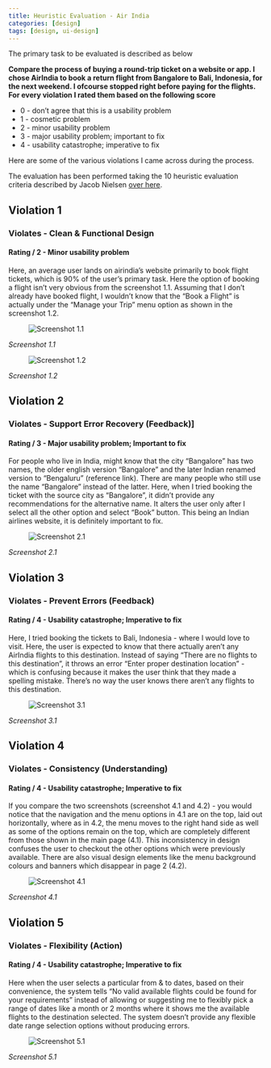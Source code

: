 ```yaml
---
title: Heuristic Evaluation - Air India
categories: [design]
tags: [design, ui-design]
---
```


The primary task to be evaluated is described as below

**Compare the process of buying a round-trip ticket on a website or app. I chose AirIndia to book a return flight from Bangalore to Bali, Indonesia, for the next weekend. I ofcourse stopped right before paying for the flights. For every violation I rated them based on the following score**

* 0 - don’t agree that this is a usability problem
* 1 - cosmetic problem
* 2 - minor usability problem
* 3 - major usability problem; important to fix
* 4 - usability catastrophe; imperative to fix

Here are some of the various violations I came across during the process.

The evaluation has been performed taking the 10 heuristic evaluation criteria described by Jacob Nielsen [over here](https://www.coursera.org/learn/human-computer-interaction/supplement/xDXpm/10-usability-heuristics).


## Violation 1
### Violates - Clean & Functional Design
#### Rating / 2 - Minor usability problem

Here, an average user lands on airindia’s website primarily to book flight tickets, which is 90% of the user’s primary task. Here the option of booking a flight isn’t very obvious from the screenshot 1.1. Assuming that I don’t already have booked flight, I wouldn’t know that the “Book a Flight” is actually under the “Manage your Trip” menu option as shown in the screenshot 1.2.

<figure class="row justify-content-center figure text-center">
  <img src="https://lh3.googleusercontent.com/Pe4UaRPsJszFcUJzDAmMg6diHtn9vTG49c1DOpW9DuWocU4YXBU2WNWZRvPNDXezcbDvVh1Xs-viJHrwB9VFqfUFRQqs0qByTLh06zuW-mEZBSzvGy_ezY0-AvidDfbTXTHvuapb" class="figure-img img-fluid rounded col-6" alt="Screenshot 1.1">
</figure>
<i class="text-italic text-center d-block">Screenshot 1.1</i>

<figure class="row justify-content-center figure text-center">
  <img src="https://lh6.googleusercontent.com/iA5mP0LHznlqSasHQW19HyVaT6a79mt5JNLZOn5EkzLwW6Ff6uxkzZTffl10Y99p7Aog8-Jp_UTlAYjEZh_h6Nyc1P01e3ufi4EGtWNOaH-zW26iKtrPDgzndVxh8799q-isNQTQ" class="figure-img img-fluid rounded col-6" alt="Screenshot 1.2">
</figure>
<i class="text-italic text-center d-block">Screenshot 1.2</i>


## Violation 2
### Violates - Support Error Recovery (Feedback)]
#### Rating / 3 - Major usability problem; Important to fix

For people who live in India, might know that the city “Bangalore” has two names, the older english version “Bangalore” and the later Indian renamed version to “Bengaluru” (reference link). There are many people who still use the name “Bangalore” instead of the latter. Here, when I tried booking the ticket with the source city as “Bangalore”, it didn’t provide any recommendations for the alternative name. It alters the user only after I select all the other option and select “Book” button. This being an Indian airlines website, it is definitely important to fix.

<figure class="row justify-content-center figure text-center">
  <img src="https://lh5.googleusercontent.com/aFPrjTgUiCt7r7Q1nMwzStfKCfMd5Wx5MO7G1v_d9kId_4ZNyTDtzsLnhcpkXELIrnV5NFmWRdVgTq-3awHgv6zjPRQvgZv-VILNuAzuUzY2TGSpYfZZuvqhdHpbBgQHv8aZbUA9" class="figure-img img-fluid rounded col-6" alt="Screenshot 2.1">
</figure>
<i class="text-italic text-center d-block">Screenshot 2.1</i>



## Violation 3
### Violates - Prevent Errors (Feedback)
#### Rating / 4 - Usability catastrophe; Imperative to fix

Here, I tried booking the tickets to Bali, Indonesia - where I would love to visit. Here, the user is expected to know that there actually aren’t any AirIndia flights to this destination. Instead of saying “There are no flights to this destination”, it throws an error “Enter proper destination location” - which is confusing because it makes the user think that they made a spelling mistake. There’s no way the user knows there aren’t any flights to this destination.

<figure class="row justify-content-center figure text-center">
  <img src="https://lh6.googleusercontent.com/qFBL0g_W7h29TwT_Q-_zOaBBrFyAmsDhT_jKbUBB-K5cbJ7AN94qXnfPSSip5oAVaoW5gyhMjPCnxbNGq0JSNoNLS-5R-28JRFADVMSy" class="figure-img img-fluid rounded col-6" alt="Screenshot 3.1">
</figure>
<i class="text-italic text-center d-block">Screenshot 3.1</i>



## Violation 4
### Violates - Consistency (Understanding)
#### Rating / 4 - Usability catastrophe; Imperative to fix

If you compare the two screenshots (screenshot 4.1 and 4.2) - you would notice that the navigation and the menu options in 4.1 are on the top, laid out horizontally, where as in 4.2, the menu moves to the right hand side as well as some of the options remain on the top, which are completely different from those shown in the main page (4.1). This inconsistency in design confuses the user to checkout the other options which were previously available. There are also visual design elements like the menu background colours and banners which disappear in page 2 (4.2).

<figure class="row justify-content-center figure text-center">
  <img src="https://lh4.googleusercontent.com/NzJXPtGueStnJLK70juBDRdJU3P2RwAGLZr--aoZ1QwdFf2f1biIP_UIgdIx5t154BUBbDTODJrexEBeQm3krhqDBXje5fLMCbylzugp" class="figure-img img-fluid rounded col-6" alt="Screenshot 4.1">
</figure>
<i class="text-italic text-center d-block">Screenshot 4.1</i>



## Violation 5
### Violates - Flexibility (Action)
#### Rating / 4 - Usability catastrophe; Imperative to fix

Here when the user selects a particular from & to dates, based on their convenience, the system tells “No valid available flights could be found for your requirements” instead of allowing or suggesting me to flexibly pick a range of dates like a month or 2 months where it shows me the available flights to the destination selected. The system doesn’t provide any flexible date range selection options without producing errors.

<figure class="row justify-content-center figure text-center">
  <img src="https://lh5.googleusercontent.com/uxIXvbpkFHYwu1TbTS462vJ63_fxqKlN27fMa-QW1_B1oL071Uzlt81v7SsYx1TDwE1vgcszdrLOkjNkjbhXGaViZHBtVVFkswqBYcI1-uuF7cUfe0nsK_8hVEgnhpkPL8gsPZ_K" class="figure-img img-fluid rounded col-6" alt="Screenshot 5.1">
</figure>
<i class="text-italic text-center d-block">Screenshot 5.1</i>